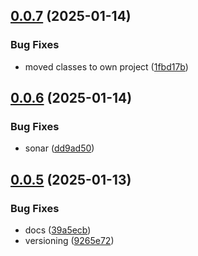 ## [0.0.7](https://github.com/domaincrafters/ddd_dotnet_domain/compare/v0.0.6...v0.0.7) (2025-01-14)


### Bug Fixes

* moved classes to own project ([1fbd17b](https://github.com/domaincrafters/ddd_dotnet_domain/commit/1fbd17b8ba9e68147c8a2be14ac29a3677e169c5))

## [0.0.6](https://github.com/domaincrafters/ddd_dotnet_domain/compare/v0.0.5...v0.0.6) (2025-01-14)


### Bug Fixes

* sonar ([dd9ad50](https://github.com/domaincrafters/ddd_dotnet_domain/commit/dd9ad50025ad94e44a3460d4e91e7960f1877b7b))

## [0.0.5](https://github.com/domaincrafters/ddd_dotnet_domain/compare/v0.0.4...v0.0.5) (2025-01-13)


### Bug Fixes

* docs ([39a5ecb](https://github.com/domaincrafters/ddd_dotnet_domain/commit/39a5ecbf2e0ae89e7b7a834d81edf615b4ac11b7))
* versioning ([9265e72](https://github.com/domaincrafters/ddd_dotnet_domain/commit/9265e729f033502cacf1522cb163bea81f66090c))
